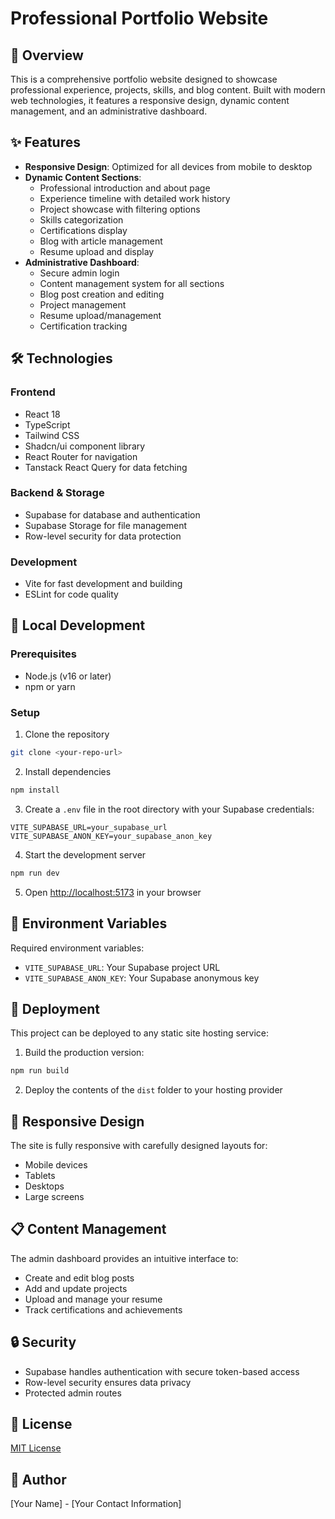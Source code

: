 
# Professional Portfolio Website

## 🚀 Overview

This is a comprehensive portfolio website designed to showcase professional experience, projects, skills, and blog content. Built with modern web technologies, it features a responsive design, dynamic content management, and an administrative dashboard.

## ✨ Features

- **Responsive Design**: Optimized for all devices from mobile to desktop
- **Dynamic Content Sections**:
  - Professional introduction and about page
  - Experience timeline with detailed work history
  - Project showcase with filtering options
  - Skills categorization
  - Certifications display
  - Blog with article management
  - Resume upload and display
- **Administrative Dashboard**:
  - Secure admin login
  - Content management system for all sections
  - Blog post creation and editing
  - Project management
  - Resume upload/management
  - Certification tracking

## 🛠️ Technologies

### Frontend
- React 18
- TypeScript
- Tailwind CSS
- Shadcn/ui component library
- React Router for navigation
- Tanstack React Query for data fetching

### Backend & Storage
- Supabase for database and authentication
- Supabase Storage for file management
- Row-level security for data protection

### Development
- Vite for fast development and building
- ESLint for code quality

## 🔧 Local Development

### Prerequisites
- Node.js (v16 or later)
- npm or yarn

### Setup

1. Clone the repository
```bash
git clone <your-repo-url>
```

2. Install dependencies
```bash
npm install
```

3. Create a `.env` file in the root directory with your Supabase credentials:
```
VITE_SUPABASE_URL=your_supabase_url
VITE_SUPABASE_ANON_KEY=your_supabase_anon_key
```

4. Start the development server
```bash
npm run dev
```

5. Open [http://localhost:5173](http://localhost:5173) in your browser

## 📝 Environment Variables

Required environment variables:
- `VITE_SUPABASE_URL`: Your Supabase project URL
- `VITE_SUPABASE_ANON_KEY`: Your Supabase anonymous key

## 🚀 Deployment

This project can be deployed to any static site hosting service:

1. Build the production version:
```bash
npm run build
```

2. Deploy the contents of the `dist` folder to your hosting provider

## 📱 Responsive Design

The site is fully responsive with carefully designed layouts for:
- Mobile devices
- Tablets
- Desktops
- Large screens

## 📋 Content Management

The admin dashboard provides an intuitive interface to:
- Create and edit blog posts
- Add and update projects
- Upload and manage your resume
- Track certifications and achievements

## 🔒 Security

- Supabase handles authentication with secure token-based access
- Row-level security ensures data privacy
- Protected admin routes

## 📄 License

[MIT License](LICENSE)

## 👤 Author

[Your Name] - [Your Contact Information]
